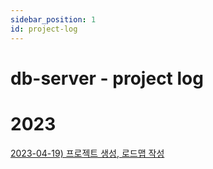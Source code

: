 ```yaml
---
sidebar_position: 1
id: project-log
---
```

# db-server - project log

# 2023

[2023-04-19) 프로젝트 생성, 로드맵 작성](./roadmap)